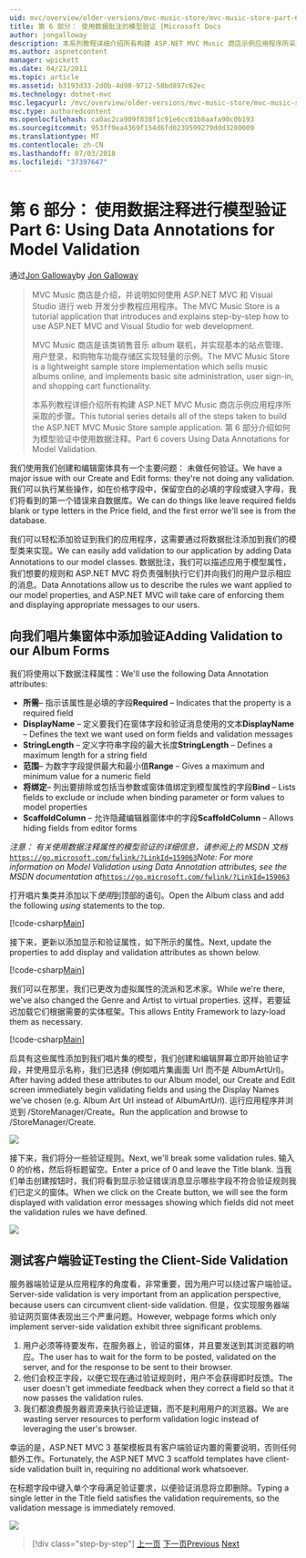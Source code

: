 ```yaml
---
uid: mvc/overview/older-versions/mvc-music-store/mvc-music-store-part-6
title: 第 6 部分： 使用数据批注的模型验证 |Microsoft Docs
author: jongalloway
description: 本系列教程详细介绍所有构建 ASP.NET MVC Music 商店示例应用程序所采取的步骤。 第 6 部分介绍如何为模型 V 使用数据注释...
ms.author: aspnetcontent
manager: wpickett
ms.date: 04/21/2011
ms.topic: article
ms.assetid: b3193d33-2d0b-4d98-9712-58bd897c62ec
ms.technology: dotnet-mvc
msc.legacyurl: /mvc/overview/older-versions/mvc-music-store/mvc-music-store-part-6
msc.type: authoredcontent
ms.openlocfilehash: ca0ac2ca909f838f1c91e6cc01b8aafa90c0b193
ms.sourcegitcommit: 953ff9ea4369f154d6fd0239599279ddd3280009
ms.translationtype: MT
ms.contentlocale: zh-CN
ms.lasthandoff: 07/03/2018
ms.locfileid: "37397647"
---
```

<a name="part-6-using-data-annotations-for-model-validation"></a><span data-ttu-id="d43be-104">第 6 部分： 使用数据注释进行模型验证</span><span class="sxs-lookup"><span data-stu-id="d43be-104">Part 6: Using Data Annotations for Model Validation</span></span>
====================
<span data-ttu-id="d43be-105">通过[Jon Galloway](https://github.com/jongalloway)</span><span class="sxs-lookup"><span data-stu-id="d43be-105">by [Jon Galloway](https://github.com/jongalloway)</span></span>

> <span data-ttu-id="d43be-106">MVC Music 商店是介绍，并说明如何使用 ASP.NET MVC 和 Visual Studio 进行 web 开发分步教程应用程序。</span><span class="sxs-lookup"><span data-stu-id="d43be-106">The MVC Music Store is a tutorial application that introduces and explains step-by-step how to use ASP.NET MVC and Visual Studio for web development.</span></span>  
>   
> <span data-ttu-id="d43be-107">MVC Music 商店是该类销售音乐 album 联机，并实现基本的站点管理、 用户登录，和购物车功能存储区实现轻量的示例。</span><span class="sxs-lookup"><span data-stu-id="d43be-107">The MVC Music Store is a lightweight sample store implementation which sells music albums online, and implements basic site administration, user sign-in, and shopping cart functionality.</span></span>  
>   
> <span data-ttu-id="d43be-108">本系列教程详细介绍所有构建 ASP.NET MVC Music 商店示例应用程序所采取的步骤。</span><span class="sxs-lookup"><span data-stu-id="d43be-108">This tutorial series details all of the steps taken to build the ASP.NET MVC Music Store sample application.</span></span> <span data-ttu-id="d43be-109">第 6 部分介绍如何为模型验证中使用数据注释。</span><span class="sxs-lookup"><span data-stu-id="d43be-109">Part 6 covers Using Data Annotations for Model Validation.</span></span>


<span data-ttu-id="d43be-110">我们使用我们创建和编辑窗体具有一个主要问题： 未做任何验证。</span><span class="sxs-lookup"><span data-stu-id="d43be-110">We have a major issue with our Create and Edit forms: they're not doing any validation.</span></span> <span data-ttu-id="d43be-111">我们可以执行某些操作，如在价格字段中，保留空白的必填的字段或键入字母，我们将看到的第一个错误来自数据库。</span><span class="sxs-lookup"><span data-stu-id="d43be-111">We can do things like leave required fields blank or type letters in the Price field, and the first error we'll see is from the database.</span></span>

<span data-ttu-id="d43be-112">我们可以轻松添加验证到我们的应用程序，这需要通过将数据批注添加到我们的模型类来实现。</span><span class="sxs-lookup"><span data-stu-id="d43be-112">We can easily add validation to our application by adding Data Annotations to our model classes.</span></span> <span data-ttu-id="d43be-113">数据批注，我们可以描述应用于模型属性，我们想要的规则和 ASP.NET MVC 将负责强制执行它们并向我们的用户显示相应的消息。</span><span class="sxs-lookup"><span data-stu-id="d43be-113">Data Annotations allow us to describe the rules we want applied to our model properties, and ASP.NET MVC will take care of enforcing them and displaying appropriate messages to our users.</span></span>

## <a name="adding-validation-to-our-album-forms"></a><span data-ttu-id="d43be-114">向我们唱片集窗体中添加验证</span><span class="sxs-lookup"><span data-stu-id="d43be-114">Adding Validation to our Album Forms</span></span>

<span data-ttu-id="d43be-115">我们将使用以下数据注释属性：</span><span class="sxs-lookup"><span data-stu-id="d43be-115">We'll use the following Data Annotation attributes:</span></span>

- <span data-ttu-id="d43be-116">**所需**– 指示该属性是必填的字段</span><span class="sxs-lookup"><span data-stu-id="d43be-116">**Required** – Indicates that the property is a required field</span></span>
- <span data-ttu-id="d43be-117">**DisplayName** – 定义要我们在窗体字段和验证消息使用的文本</span><span class="sxs-lookup"><span data-stu-id="d43be-117">**DisplayName** – Defines the text we want used on form fields and validation messages</span></span>
- <span data-ttu-id="d43be-118">**StringLength** – 定义字符串字段的最大长度</span><span class="sxs-lookup"><span data-stu-id="d43be-118">**StringLength** – Defines a maximum length for a string field</span></span>
- <span data-ttu-id="d43be-119">**范围**– 为数字字段提供最大和最小值</span><span class="sxs-lookup"><span data-stu-id="d43be-119">**Range** – Gives a maximum and minimum value for a numeric field</span></span>
- <span data-ttu-id="d43be-120">**将绑定**– 列出要排除或包括当参数或窗体值绑定到模型属性的字段</span><span class="sxs-lookup"><span data-stu-id="d43be-120">**Bind** – Lists fields to exclude or include when binding parameter or form values to model properties</span></span>
- <span data-ttu-id="d43be-121">**ScaffoldColumn** – 允许隐藏编辑器窗体中的字段</span><span class="sxs-lookup"><span data-stu-id="d43be-121">**ScaffoldColumn** – Allows hiding fields from editor forms</span></span>

<span data-ttu-id="d43be-122">*注意： 有关使用数据注释属性的模型验证的详细信息，请参阅上的 MSDN 文档*[`https://go.microsoft.com/fwlink/?LinkId=159063`](https://go.microsoft.com/fwlink/?LinkId=159063)</span><span class="sxs-lookup"><span data-stu-id="d43be-122">*Note: For more information on Model Validation using Data Annotation attributes, see the MSDN documentation at*[`https://go.microsoft.com/fwlink/?LinkId=159063`](https://go.microsoft.com/fwlink/?LinkId=159063)</span></span>

<span data-ttu-id="d43be-123">打开唱片集类并添加以下*使用*到顶部的语句。</span><span class="sxs-lookup"><span data-stu-id="d43be-123">Open the Album class and add the following *using* statements to the top.</span></span>

[!code-csharp[Main](mvc-music-store-part-6/samples/sample1.cs)]

<span data-ttu-id="d43be-124">接下来，更新以添加显示和验证属性，如下所示的属性。</span><span class="sxs-lookup"><span data-stu-id="d43be-124">Next, update the properties to add display and validation attributes as shown below.</span></span>

[!code-csharp[Main](mvc-music-store-part-6/samples/sample2.cs)]

<span data-ttu-id="d43be-125">我们可以在那里，我们已更改为虚拟属性的流派和艺术家。</span><span class="sxs-lookup"><span data-stu-id="d43be-125">While we're there, we've also changed the Genre and Artist to virtual properties.</span></span> <span data-ttu-id="d43be-126">这样，若要延迟加载它们根据需要的实体框架。</span><span class="sxs-lookup"><span data-stu-id="d43be-126">This allows Entity Framework to lazy-load them as necessary.</span></span>

[!code-csharp[Main](mvc-music-store-part-6/samples/sample3.cs)]

<span data-ttu-id="d43be-127">后具有这些属性添加到我们唱片集的模型，我们创建和编辑屏幕立即开始验证字段，并使用显示名称，我们已选择 (例如唱片集画面 Url 而不是 AlbumArtUrl)。</span><span class="sxs-lookup"><span data-stu-id="d43be-127">After having added these attributes to our Album model, our Create and Edit screen immediately begin validating fields and using the Display Names we've chosen (e.g. Album Art Url instead of AlbumArtUrl).</span></span> <span data-ttu-id="d43be-128">运行应用程序并浏览到 /StoreManager/Create。</span><span class="sxs-lookup"><span data-stu-id="d43be-128">Run the application and browse to /StoreManager/Create.</span></span>

![](mvc-music-store-part-6/_static/image1.png)

<span data-ttu-id="d43be-129">接下来，我们将分一些验证规则。</span><span class="sxs-lookup"><span data-stu-id="d43be-129">Next, we'll break some validation rules.</span></span> <span data-ttu-id="d43be-130">输入 0 的价格，然后将标题留空。</span><span class="sxs-lookup"><span data-stu-id="d43be-130">Enter a price of 0 and leave the Title blank.</span></span> <span data-ttu-id="d43be-131">当我们单击创建按钮时，我们将看到显示验证错误消息显示哪些字段不符合验证规则我们已定义的窗体。</span><span class="sxs-lookup"><span data-stu-id="d43be-131">When we click on the Create button, we will see the form displayed with validation error messages showing which fields did not meet the validation rules we have defined.</span></span>

![](mvc-music-store-part-6/_static/image2.png)

## <a name="testing-the-client-side-validation"></a><span data-ttu-id="d43be-132">测试客户端验证</span><span class="sxs-lookup"><span data-stu-id="d43be-132">Testing the Client-Side Validation</span></span>

<span data-ttu-id="d43be-133">服务器端验证是从应用程序的角度看，非常重要，因为用户可以绕过客户端验证。</span><span class="sxs-lookup"><span data-stu-id="d43be-133">Server-side validation is very important from an application perspective, because users can circumvent client-side validation.</span></span> <span data-ttu-id="d43be-134">但是，仅实现服务器端验证网页窗体表现出三个严重问题。</span><span class="sxs-lookup"><span data-stu-id="d43be-134">However, webpage forms which only implement server-side validation exhibit three significant problems.</span></span>

1. <span data-ttu-id="d43be-135">用户必须等待要发布，在服务器上，验证的窗体，并且要发送到其浏览器的响应。</span><span class="sxs-lookup"><span data-stu-id="d43be-135">The user has to wait for the form to be posted, validated on the server, and for the response to be sent to their browser.</span></span>
2. <span data-ttu-id="d43be-136">他们会校正字段，以便它现在通过验证规则时，用户不会获得即时反馈。</span><span class="sxs-lookup"><span data-stu-id="d43be-136">The user doesn't get immediate feedback when they correct a field so that it now passes the validation rules.</span></span>
3. <span data-ttu-id="d43be-137">我们都浪费服务器资源来执行验证逻辑，而不是利用用户的浏览器。</span><span class="sxs-lookup"><span data-stu-id="d43be-137">We are wasting server resources to perform validation logic instead of leveraging the user's browser.</span></span>

<span data-ttu-id="d43be-138">幸运的是，ASP.NET MVC 3 基架模板具有客户端验证内置的需要说明，否则任何额外工作。</span><span class="sxs-lookup"><span data-stu-id="d43be-138">Fortunately, the ASP.NET MVC 3 scaffold templates have client-side validation built in, requiring no additional work whatsoever.</span></span>

<span data-ttu-id="d43be-139">在标题字段中键入单个字母满足验证要求，以便验证消息将立即删除。</span><span class="sxs-lookup"><span data-stu-id="d43be-139">Typing a single letter in the Title field satisfies the validation requirements, so the validation message is immediately removed.</span></span>

![](mvc-music-store-part-6/_static/image3.png)


> [!div class="step-by-step"]
> <span data-ttu-id="d43be-140">[上一页](mvc-music-store-part-5.md)
> [下一页](mvc-music-store-part-7.md)</span><span class="sxs-lookup"><span data-stu-id="d43be-140">[Previous](mvc-music-store-part-5.md)
[Next](mvc-music-store-part-7.md)</span></span>
